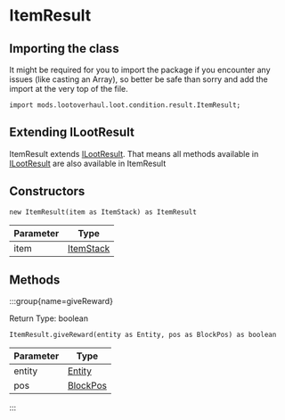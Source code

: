# ItemResult

## Importing the class

It might be required for you to import the package if you encounter any issues (like casting an Array), so better be safe than sorry and add the import at the very top of the file.
```zenscript
import mods.lootoverhaul.loot.condition.result.ItemResult;
```


## Extending ILootResult

ItemResult extends [ILootResult](/mods/lootoverhaul/loot/condition/result/ILootResult). That means all methods available in [ILootResult](/mods/lootoverhaul/loot/condition/result/ILootResult) are also available in ItemResult

## Constructors


```zenscript
new ItemResult(item as ItemStack) as ItemResult
```
| Parameter |                   Type                   |
|-----------|------------------------------------------|
| item      | [ItemStack](/vanilla/api/item/ItemStack) |



## Methods

:::group{name=giveReward}

Return Type: boolean

```zenscript
ItemResult.giveReward(entity as Entity, pos as BlockPos) as boolean
```

| Parameter |                    Type                     |
|-----------|---------------------------------------------|
| entity    | [Entity](/vanilla/api/entity/Entity)        |
| pos       | [BlockPos](/vanilla/api/util/math/BlockPos) |


:::


